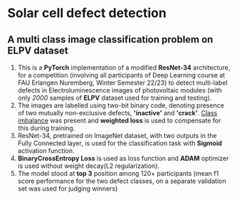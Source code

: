 Solar cell defect detection
===============================================================================================================================
A multi class image classification problem on ELPV dataset
-------------------------------------------------------------------------------------------------------------------------------
1. This is a **PyTorch** implementation of a modified **ResNet-34** architecture, for a competition (involving all participants of Deep Learning course at FAU Erlangen Nuremberg, Winter Semester 22/23) to detect multi-label defects in Electroluminescence images of photovoltaic modules (with only *2000* samples of **ELPV** dataset used for training and testing).
2. The images are labelled using two-bit binary code, denoting presence of two mutually non-exclusive defects, **'inactive'** and **'crack'**. <ins>Class imbalance</ins> was present and **weighted loss** is used to compensate for this during training.
3. ResNet-34, pretrained on ImageNet dataset, with two outputs in the Fully Connected layer, is used for the classification task with **Sigmoid** activation function.
4. **BinaryCrossEntropy Loss** is used as loss function and **ADAM** optimizer is used without weight decay(L2 regularization).
5. The model stood at **top 3** position among 120+ participants (mean f1 score performance for the two defect classes, on a separate validation set was used for judging winners)
